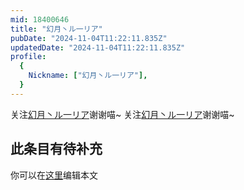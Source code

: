 ```yaml
---
mid: 18400646
title: "幻月丶ル一リア"
pubDate: "2024-11-04T11:22:11.835Z"
updatedDate: "2024-11-04T11:22:11.835Z"
profile:
  {
    Nickname: ["幻月丶ル一リア"],
  }
---
```


关注[幻月丶ル一リア](https://space.bilibili.com/18400646)谢谢喵~ 关注[幻月丶ル一リア](https://space.bilibili.com/18400646)谢谢喵~

## 此条目有待补充
你可以在[这里](https://github.com/Yuhanawa/VTuber.ICU/edit/master/src/content/v/幻月丶ル一リア/index.md)编辑本文
